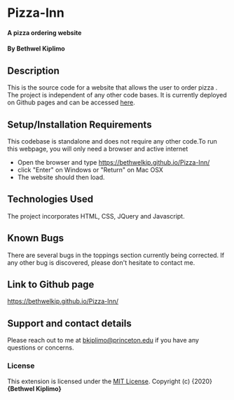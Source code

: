 # Pizza-Inn
#### A pizza ordering website
#### By **Bethwel Kiplimo**
## Description
This is the source code for a website that allows the user to order pizza . The project is independent of any other code bases. It is currently deployed on Github pages and can be accessed [here](https://bethwelkip.github.io/Pizza-Inn/).
## Setup/Installation Requirements
This codebase is standalone and does not require any other code.To run this webpage, you will only need a browser and active internet
* Open the browser and type https://bethwelkip.github.io/Pizza-Inn/
* click "Enter" on Windows or "Return" on Mac OSX
* The website should then load.
## Technologies Used
The project incorporates HTML, CSS, JQuery and Javascript.
## Known Bugs
There are several bugs in the toppings section currently being corrected. If any other bug is discovered, please don't hesitate to contact me.
## Link to Github page
https://bethwelkip.github.io/Pizza-Inn/
## Support and contact details
Please reach out to me at bkiplimo@princeton.edu if you have any questions
or concerns.
### License
This extension is licensed under the [MIT License](LICENSE).
Copyright (c) {2020} **{Bethwel Kiplimo}**